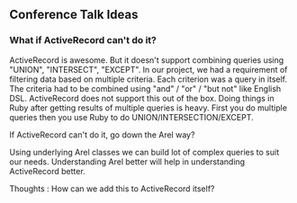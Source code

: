 ## Conference Talk Ideas

### What if ActiveRecord can't do it?

ActiveRecord is awesome. But it doesn't support combining queries
using "UNION", "INTERSECT", "EXCEPT". In our project, we had a
requirement of filtering data based on multiple criteria. Each criterion
was a query in itself. The criteria had to be combined using "and" /
"or" / "but not" like English DSL. ActiveRecord does not support this
out of the box. Doing things in Ruby after getting results of multiple
queries is heavy. First you do multiple queries then you use Ruby
to do UNION/INTERSECTION/EXCEPT.

If ActiveRecord can't do it, go down the Arel way?

Using underlying Arel classes we can build lot of complex queries to
suit our needs. Understanding Arel better will help in understanding
ActiveRecord better.

Thoughts :
How can we add this to ActiveRecord itself?
